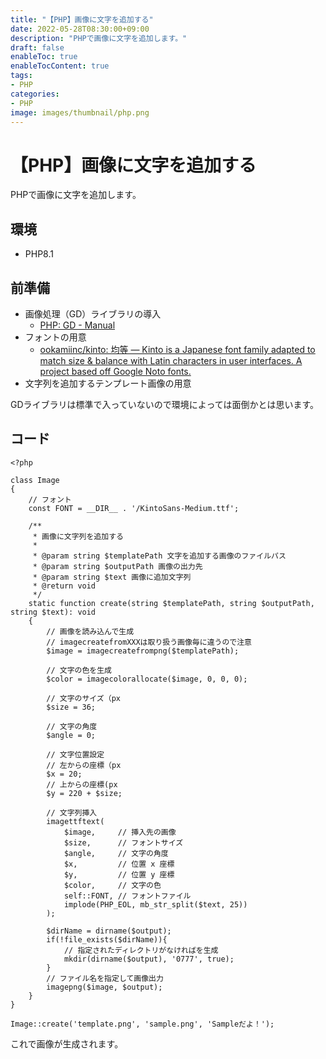 ```yaml
---
title: "【PHP】画像に文字を追加する"
date: 2022-05-28T08:30:00+09:00
description: "PHPで画像に文字を追加します。"
draft: false
enableToc: true
enableTocContent: true
tags: 
- PHP
categories: 
- PHP
image: images/thumbnail/php.png
---
```


# 【PHP】画像に文字を追加する
PHPで画像に文字を追加します。

## 環境
* PHP8.1

## 前準備
* 画像処理（GD）ライブラリの導入
  * <a href="https://www.php.net/manual/ja/book.image.php" target="_blank" rel="nofollow noopener">PHP: GD - Manual</a>
* フォントの用意
  * <a href="https://github.com/ookamiinc/kinto" target="_blank" rel="nofollow noopener">ookamiinc/kinto: 均等 — Kinto is a Japanese font family adapted to match size &amp; balance with Latin characters in user interfaces. A project based off Google Noto fonts.</a>
* 文字列を追加するテンプレート画像の用意

GDライブラリは標準で入っていないので環境によっては面倒かとは思います。

## コード
```php:Image.php
<?php

class Image
{
    // フォント
    const FONT = __DIR__ . '/KintoSans-Medium.ttf';

    /**
     * 画像に文字列を追加する
     * 
     * @param string $templatePath 文字を追加する画像のファイルパス
     * @param string $outputPath 画像の出力先
     * @param string $text 画像に追加文字列
     * @return void
     */
    static function create(string $templatePath, string $outputPath, string $text): void
    {
        // 画像を読み込んで生成
        // imagecreatefromXXXは取り扱う画像毎に違うので注意
        $image = imagecreatefrompng($templatePath);

        // 文字の色を生成
        $color = imagecolorallocate($image, 0, 0, 0);

        // 文字のサイズ（px
        $size = 36;

        // 文字の角度
        $angle = 0;

        // 文字位置設定
        // 左からの座標（px
        $x = 20;
        // 上からの座標(px
        $y = 220 + $size;

        // 文字列挿入
        imagettftext(
            $image,     // 挿入先の画像
            $size,      // フォントサイズ
            $angle,     // 文字の角度
            $x,         // 位置 x 座標
            $y,         // 位置 y 座標
            $color,     // 文字の色
            self::FONT, // フォントファイル
            implode(PHP_EOL, mb_str_split($text, 25))
        );

        $dirName = dirname($output);
        if(!file_exists($dirName)){
            // 指定されたディレクトリがなければを生成
            mkdir(dirname($output), '0777', true);
        }
        // ファイル名を指定して画像出力
        imagepng($image, $output);
    }
}

Image::create('template.png', 'sample.png', 'Sampleだよ！');
```

これで画像が生成されます。
